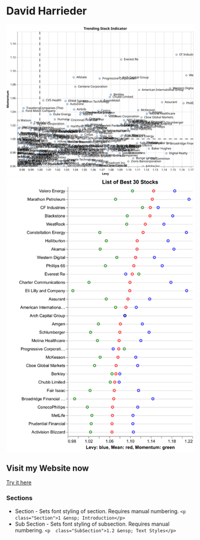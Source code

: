 # David Harrieder
![Alt text](./visualization.svg?raw=true "Trendcompass, Portfolio Website")
![Alt text](./bestperf.png?raw=true "30 Best Performing Stocks")


## Visit my Website now
[Try it here](https://nikolausdavid.github.io)

### Sections

 - Section - Sets font styling of section. Requires manual numbering. `<p  class="Section">1 &ensp; Introduction</p>`
 - Sub Section - Sets font styling of subsection. Requires manual numbering. `<p  class="SubSection">1.2 &ensp; Text Styles</p>`

